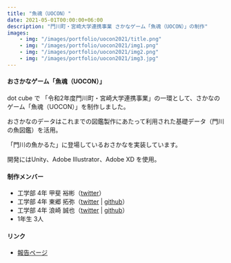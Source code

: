 ```yaml
---
title: "魚魂（UOCON）"
date: 2021-05-01T00:00:00+06:00
description: "門川町・宮崎大学連携事業 さかなゲーム「魚魂（UOCON）」の制作"
images:
    - img: "/images/portfolio/uocon2021/title.png"
    - img: "/images/portfolio/uocon2021/img1.png"
    - img: "/images/portfolio/uocon2021/img2.png"
    - img: "/images/portfolio/uocon2021/img3.jpg"
---
```

#### おさかなゲーム「魚魂（UOCON）」
dot cube で 「令和2年度門川町・宮崎大学連携事業」の一環として、さかなのゲーム「魚魂（UOCON）」を制作しました。

おさかなのデータはこれまでの図鑑製作にあたって利用された基礎データ（門川の魚図鑑）を活用。

「門川の魚かるた」に登場しているおさかなを実装しています。

開発にはUnity、Adobe Illustrator、Adobe XD を使用。

#### 制作メンバー
* 工学部 4年 甲斐 裕彬（[twitter](https://twitter.com/bboy_puccho)）
* 工学部 4年 東郷 拓弥（[twitter](https://twitter.com/twu_go)  | [github](https://github.com/twugo)）
* 工学部 4年 浪崎 誠也（[twitter](https://twitter.com/nmsk_ns)  | [github](https://github.com/nssuperx)）
* 1年生 3人

#### リンク
* [報告ページ](http://www.miyazaki-u.ac.jp/newsrelease/topics-info/post-618.html)
